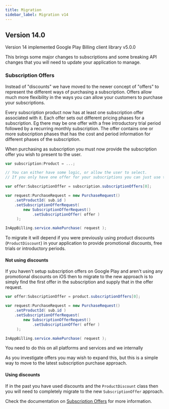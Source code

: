 ```yaml
---
title: Migration
sidebar_label: Migration v14
---
```


## Version 14.0

Version 14 implemented Google Play Billing client library v5.0.0

This brings some major changes to subscriptions and some breaking API changes that you will need to update your application to manage.


### Subscription Offers

Instead of "discounts" we have moved to the newer concept of "offers" to represent the different ways of purchasing a subscription. Offers allow much more flexibility in the ways you can allow your customers to purchase your subscriptions.

Every subscription product now has at least one subscription offer associated with it. Each offer sets out different pricing phases for a subscription. Eg there may be one offer with a free introductory trial period followed by a recurring monthly subscription. The offer contains one or more subscription phases that has the cost and period information for different phases of the subscription. 

When purchasing as subscription you must now provide the subscription offer you wish to present to the user. 

```actionscript
var subscription:Product = ...;

// You can either have some logic, or allow the user to select. 
// If you only have one offer for your subscriptions you can just use the first available  

var offer:SubscriptionOffer = subscription.subscriptionOffers[0];

var request:PurchaseRequest = new PurchaseRequest()
    .setProductId( sub.id )
    .setSubscriptionOfferRequest( 
        new SubscriptionOfferRequest()
            .setSubscriptionOffer( offer )
     );

InAppBilling.service.makePurchase( request );
```

To migrate it will depend if you were previously using product discounts (`ProductDiscount`) in your application to provide promotional discounts, free trials or introductory periods.


#### Not using discounts

If you haven't setup subscription offers on Google Play and aren't using any promotional discounts on iOS then to migrate to the new approach is to simply find the first offer in the subscription and supply that in the offer request.

```actionscript
var offer:SubscriptionOffer = product.subscriptionOffers[0];

var request:PurchaseRequest = new PurchaseRequest()
    .setProductId( sub.id )
    .setSubscriptionOfferRequest( 
        new SubscriptionOfferRequest()
            .setSubscriptionOffer( offer )
     );

InAppBilling.service.makePurchase( request );
```

You need to do this on all platforms and services and we internally 

As you investigate offers you may wish to expand this, but this is a simple way to move to the latest subscription purchase approach.


#### Using discounts

If in the past you have used discounts and the `ProductDiscount` class then you will need to completely migrate to the new `SubscriptionOffer` approach.

Check the documentation on [Subscription Offers](subscription-offers.md) for more information.



